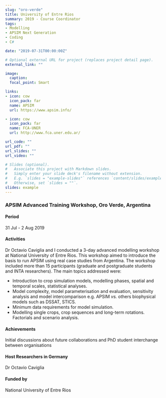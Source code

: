 ```yaml
---
slug: "oro-verde"
title: University of Entre Rios
summary: 2019 - Course Coordinator
tags:
- Modelling
- APSIM Next Generation
- Coding
- C#

date: "2019-07-31T00:00:00Z"

# Optional external URL for project (replaces project detail page).
external_link: ""

image:
  caption: 
  focal_point: Smart

links:
- icon: cow
  icon_pack: far
  name: APSIM
  url: https://www.apsim.info/

- icon: cow
  icon_pack: far
  name: FCA-UNER
  url: http://www.fca.uner.edu.ar/

url_code: ""
url_pdf: ""
url_slides: ""
url_video: ""

# Slides (optional).
#   Associate this project with Markdown slides.
#   Simply enter your slide deck's filename without extension.
#   E.g. `slides = "example-slides"` references `content/slides/example-slides.md`.
#   Otherwise, set `slides = ""`.
slides: example
---
```


### APSIM Advanced Training Workshop, Oro Verde, Argentina

#### Period
31 Jul - 2 Aug 2019

#### Activities

Dr Octavio Caviglia and I conducted a 3-day advanced modelling workshop at National University of Entre Rios. This workshop aimed to introduce the basis to run APSIM using real case studies from Argentina. The workshop included more than 15 participants (graduate and postgraduate students and INTA researchers). The main topics addressed were:

* Introduction to crop simulation models, modelling phases, spatial and temporal scales, statistical analyses.
* Model complexity, model parameterisation and evaluation, sensitivity analysis and model intercomparison e.g. APSIM _vs._ others biophysical models such as DSSAT, STICS.
* Minimum data requirements for model simulation.
* Modelling single crops, crop sequences and long-term rotations. Factorials and scenario analysis.

#### Achievements

Initial discussions about future collaborations and PhD student interchange between organisations

#### Host Researchers in Germany
Dr Octavio Caviglia

#### Funded by
National University of Entre Rios